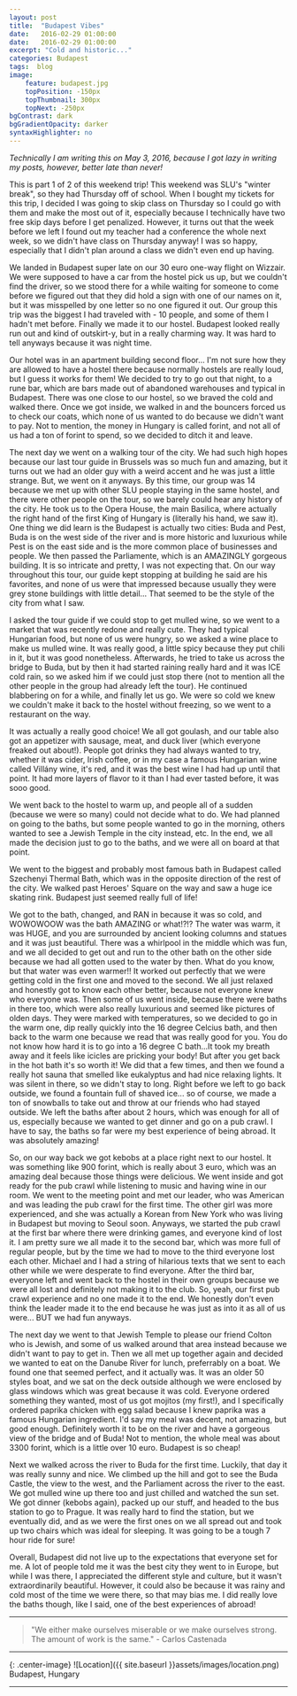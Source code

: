 ```yaml
---
layout: post
title:  "Budapest Vibes"
date:   2016-02-29 01:00:00
date:   2016-02-29 01:00:00
excerpt: "Cold and historic..."
categories: Budapest
tags:  blog
image:
    feature: budapest.jpg
    topPosition: -150px
    topThumbnail: 300px
    topNext: -250px
bgContrast: dark
bgGradientOpacity: darker
syntaxHighlighter: no
---
```


*Technically I am writing this on May 3, 2016, because I got lazy in writing my posts, however, better late than never!*

This is part 1 of 2 of this weekend trip! This weekend was SLU's "winter break", so they had Thursday off of school. When I bought my tickets for this trip, I decided I was going to skip class on Thursday so I could go with them and make the most out of it, especially because I technically have two free skip days before I get penalized. However, it turns out that the week before we left I found out my teacher had a conference the whole next week, so we didn't have class on Thursday anyway! I was so happy, especially that I didn't plan around a class we didn't even end up having.

We landed in Budapest super late on our 30 euro one-way flight on Wizzair. We were supposed to have a car from the hostel pick us up, but we couldn't find the driver, so we stood there for a while waiting for someone to come before we figured out that they did hold a sign with one of our names on it, but it was misspelled by one letter so no one figured it out. Our group this trip was the biggest I had traveled with - 10 people, and some of them I hadn't met before. Finally we made it to our hostel. Budapest looked really run out and kind of outskirt-y, but in a really charming way. It was hard to tell anyways because it was night time.

Our hotel was in an apartment building second floor... I'm not sure how they are allowed to have a hostel there because normally hostels are really loud, but I guess it works for them! We decided to try to go out that night, to a rune bar, which are bars made out of abandoned warehouses and typical in Budapest. There was one close to our hostel, so we braved the cold and walked there. Once we got inside, we walked in and the bouncers forced us to check our coats, which none of us wanted to do because we didn't want to pay. Not to mention, the money in Hungary is called forint, and not all of us had a ton of forint to spend, so we decided to ditch it and leave.

The next day we went on a walking tour of the city. We had such high hopes because our last tour guide in Brussels was so much fun and amazing, but it turns out we had an older guy with a weird accent and he was just a little strange. But, we went on it anyways. By this time, our group was 14 because we met up with other SLU people staying in the same hostel, and there were other people on the tour, so we barely could hear any history of the city. He took us to the Opera House, the main Basilica, where actually the right hand of the first King of Hungary is (literally his hand, we saw it). One thing we did learn is the Budapest is actually two cities: Buda and Pest, Buda is on the west side of the river and is more historic and luxurious while Pest is on the east side and is the more common place of businesses and people. We then passed the Parliamente, which is an AMAZINGLY gorgeous building. It is so intricate and pretty, I was not expecting that. On our way throughout this tour, our guide kept stopping at building he said are his favorites, and none of us were that impressed because usually they were grey stone buildings with little detail... That seemed to be the style of the city from what I saw.

I asked the tour guide if we could stop to get mulled wine, so we went to a market that was recently redone and really cute. They had typical Hungarian food, but none of us were hungry, so we asked a wine place to make us mulled wine. It was really good, a little spicy because they put chili in it, but it was good nonetheless. Afterwards, he tried to take us across the bridge to Buda, but by then it had started raining really hard and it was ICE cold rain, so we asked him if we could just stop there (not to mention all the other people in the group had already left the tour). He continued blabbering on for a while, and finally let us go. We were so cold we knew we couldn't make it back to the hostel without freezing, so we went to a restaurant on the way.

It was actually a really good choice! We all got goulash, and our table also got an appetizer with sausage, meat, and duck liver (which everyone freaked out about!). People got drinks they had always wanted to try, whether it was cider, Irish coffee, or in my case a famous Hungarian wine called Villány wine, it's red, and it was the best wine I had had up until that point. It had more layers of flavor to it than I had ever tasted before, it was sooo good.

We went back to the hostel to warm up, and people all of a sudden (because we were so many) could not decide what to do. We had planned on going to the baths, but some people wanted to go in the morning, others wanted to see a Jewish Temple in the city instead, etc. In the end, we all made the decision just to go to the baths, and we were all on board at that point.

We went to the biggest and probably most famous bath in Budapest called Szechenyi Thermal Bath, which was in the opposite direction of the rest of the city. We walked past Heroes' Square on the way and saw a huge ice skating rink. Budapest just seemed really full of life!

We got to the bath, changed, and RAN in because it was so cold, and WOWOWOOW was the bath AMAZING or what!?!? The water was warm, it was HUGE, and you are surrounded by ancient looking columns and statues and it was just beautiful. There was a whirlpool in the middle which was fun, and we all decided to get out and run to the other bath on the other side because we had all gotten used to the water by then. What do you know, but that water was even warmer!! It worked out perfectly that we were getting cold in the first one and moved to the second. We all just relaxed and honestly got to know each other better, because not everyone knew who everyone was. Then some of us went inside, because there were baths in there too, which were also really luxurious and seemed like pictures of olden days. They were marked with temperatures, so we decided to go in the warm one, dip really quickly into the 16 degree Celcius bath, and then back to the warm one because we read that was really good for you. You do not know how hard it is to go into a 16 degree C bath...It took my breath away and it feels like icicles are pricking your body! But after you get back in the hot bath it's so worth it! We did that a few times, and then we found a really hot sauna that smelled like eukalyptus and had nice relaxing lights. It was silent in there, so we didn't stay to long. Right before we left to go back outside, we found a fountain full of shaved ice... so of course, we made a ton of snowballs to take out and throw at our friends who had stayed outside. We left the baths after about 2 hours, which was enough for all of us, especially because we wanted to get dinner and go on a pub crawl. I have to say, the baths so far were my best experience of being abroad. It was absolutely amazing!

So, on our way back we got kebobs at a place right next to our hostel. It was something like 900 forint, which is really about 3 euro, which was an amazing deal because those things were delicious. We went inside and got ready for the pub crawl while listening to music and having wine in our room. We went to the meeting point and met our leader, who was American and was leading the pub crawl for the first time. The other girl was more experienced, and she was actually a Korean from New York who was living in Budapest but moving to Seoul soon. Anyways, we started the pub crawl at the first bar where there were drinking games, and everyone kind of lost it. I am pretty sure we all made it to the second bar, which was more full of regular people, but by the time we had to move to the third everyone lost each other. Michael and I had a string of hilarious texts that we sent to each other while we were desperate to find everyone. After the third bar, everyone left and went back to the hostel in their own groups because we were all lost and definitely not making it to the club. So, yeah, our first pub crawl experience and no one made it to the end. We honestly don't even think the leader made it to the end because he was just as into it as all of us were... BUT we had fun anyways.

The next day we went to that Jewish Temple to please our friend Colton who is Jewish, and some of us walked around that area instead because we didn't want to pay to get in. Then we all met up together again and decided we wanted to eat on the Danube River for lunch, preferrably on a boat. We found one that seemed perfect, and it actually was. It was an older 50 styles boat, and we sat on the deck outside although we were enclosed by glass windows which was great because it was cold. Everyone ordered something they wanted, most of us got mojitos (my first!), and I specifically ordered paprika chicken with egg salad because I knew paprika was a famous Hungarian ingredient. I'd say my meal was decent, not amazing, but good enough. Definitely worth it to be on the river and have a gorgeous view of the bridge and of Buda! Not to mention, the whole meal was about 3300 forint, which is a little over 10 euro. Budapest is so cheap!

Next we walked across the river to Buda for the first time. Luckily, that day it was really sunny and nice. We climbed up the hill and got to see the Buda Castle, the view to the west, and the Parliament across the river to the east. We got mulled wine up there too and just chilled and watched the sun set. We got dinner (kebobs again), packed up our stuff, and headed to the bus station to go to Prague. It was really hard to find the station, but we eventually did, and as we were the first ones on we all spread out and took up two chairs which was ideal for sleeping. It was going to be a tough 7 hour ride for sure!

Overall, Budapest did not live up to the expectations that everyone set for me. A lot of people told me it was the best city they went to in Europe, but while I was there, I appreciated the different style and culture, but it wasn't extraordinarily beautiful. However, it could also be because it was rainy and cold most of the time we were there, so that may bias me. I did really love the baths though, like I said, one of the best experiences of abroad!

<hr>

<blockquote class="largeQuote">"We either make ourselves miserable or we make ourselves strong. The amount of work is the same." - Carlos Castenada</blockquote>

<hr>

{: .center-image}
![Location]({{ site.baseurl }}assets/images/location.png) Budapest, Hungary

<hr>

